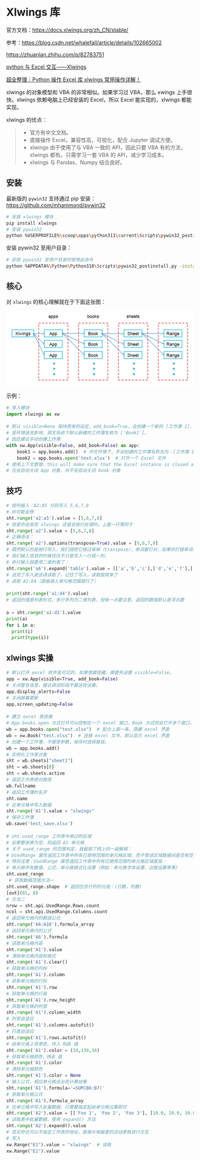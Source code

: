 # Xlwings 库

官方文档：<https://docs.xlwings.org/zh_CN/stable/>

参考：<https://blog.csdn.net/whalefall/article/details/102665002>

<https://zhuanlan.zhihu.com/p/82783751>

[python 与 Excel 交互——Xlwings](https://zhuanlan.zhihu.com/p/54003662)

[超全整理｜Python 操作 Excel 库 xlwings 常用操作详解！](https://mp.weixin.qq.com/s?__biz=Mzg5OTU3NjczMQ==&mid=2247510458&idx=1&sn=d8aa358b76d2fa2ceffda352396297ce&source=41)

xlwings 的对象模型和 VBA 的非常相似。如果学习过 VBA，那么 xwings 上手很快。xlwings 依赖电脑上已经安装的 Excel，所以 Excel 能实现的，xlwings 都能实现。

xlwings 的优点：

>* 官方有中文文档。
>* 直接操作 Excel，兼容性高，可视化，配合 Jupyter 调试方便。
>* xlwings 由于使用了与 VBA 一致的 API，因此只要 VBA 有的方法，xlwings 都有。只需学习一套 VBA 的 API，减少学习成本。
>* xlwings 与 Pandas、Numpy 结合良好。

## 安装

最新版的 `pywin32` 支持通过 pip 安装：<https://github.com/mhammond/pywin32>

```sh
# 安装 xlwings 模块
pip install xlwings
# 安装 pywin32
python %USERPROFILE%\scoop\apps\python311\current\Scripts\pywin32_postinstall.py -install
```

安装 pywin32 至用户目录：

```sh
# 安装 pywin32 至用户目录时使用此命令
python %APPDATA%\Python\Python310\Scripts\pywin32_postinstall.py -install -destination "%APPDATA%\Python\Python310\site-packages"
```

## 核心

对 `xlwings` 的核心理解就在于下面这张图：

![xlwings_结构](img/xlwings_结构.webp)

示例：

```python
# 导入模块
import xlwings as xw

# 默认 visible=None 保持原来的设定，add_book=True，会创建一个新的 [工作簿 1]，可以通过 app.books['工作簿 1'] 获取
# 受环境语言影响，英文系统下默认新建的工作簿名称为 ['Book1']。
# 因此建议手动创建工作簿
with xw.App(visible=False, add_book=False) as app:
    book1 = app.books.add()  # 中文环境下，手动创建的工作簿名称也为：[工作簿 1]
    book2 = app.books.open('test.xlsx')  # 打开一个 Excel 文件
# 使用上下文管理，this will make sure that the Excel instance is closed and cleaned up again properly
# 仅会自动关闭 App 对象，并不会自动关闭 book 对象
```

## 技巧

```python
# 按列插入：A2:A5 分别写入 5,6,7,8
# 你可能会想
sht.range('a2:a5').value = [5,6,7,8]
# 但是你会发现 xlwings 还是会按行处理的，上面一行等同于
sht.range('a2').value = [5,6,7,8]
# 正确语法：
sht.range('a2').options(transpose=True).value = [5,6,7,8]
# 既然默认的是按行写入，我们就把它倒过来嘛（transpose），单词要打对，如果你打错单词，它不会报错，而会按默认的行来写入（别问我怎么知道的）
# 我们输入信息的时候往往不只是写入一行或一列，
# 多行输入就要用二维列表了：
sht.range('a6').expand('table').value = [['a','b','c'],['d','e','f'],['g','h','i']]
# 说完了写入就该讲读取了，记住了写入，读取就简单了
# 读取 A1:D4（直接填入单元格范围就行了）

print(sht.range('a1:d4').value)
# 返回的值是列表形式，多行多列为二维列表，但有一点要注意，返回的数值默认是浮点数

a = sht.range('a1:d1').value
print(a)
for i in a:
  print(i)
  print(type(i))
```

## xlwings 实操

```python
# 默认打开 excel 软件是可见的，如果想要隐藏，需要先设置 visible=False。
app = xw.App(visible=True, add_book=False)
# 关闭警告信息，建议调试阶段不要这样设置。
app.display_alerts=False
# 关闭屏幕更新
app.screen_updating=False

# 建立 excel 表连接
# App.books.open 方式打开可以控制在一个 excel 窗口，Book 方式则会打开多个窗口。
wb = app.books.open("test.xlsx")  # 配合上面一条，隐藏 excel 界面
wb = xw.Book("test.xlsx")  # 连接 excel 文件，默认显示 excel 界面
# 创建一个工作簿，不接受参数，保存时选择路径。
wb = app.books.add()
# 实例化工作表对象
sht = wb.sheets["sheet1"]
sht = wb.sheets[0]
sht = wb.sheets.active
# 返回工作表绝对路径
wb.fullname
# 返回工作簿的名字
sht.name
# 在单元格中写入数据
sht.range('A1').value = "xlwings"
# 保存工作簿
wb.save('test_save.xlsx')

# sht.used_range 工作表中用过的区域
# 如果整张表为空，则返回 A1 单元格
# 关于 used_range 的范围判定，我截取了网上的一段解释：
# UsedRange 属性返回工作表中所有已使用范围的单元格区域，而不管该区域数据间是否有空行或空格。
# 特别注意：UsedRange 属性返回工作表中所有已使用范围的单元格区域是指：
# 单元格中有数值、公式、单元格格式化设置（例如：单元格字体设置、边框设置等等）
sht.used_range
 # 获取数据范围方法一
sht.used_range.shape  # 返回包含行列的元祖：(行数，列数)
[out](81, 8)
# 方法二
nrow = sht.api.UsedRange.Rows.count
ncol = sht.api.UsedRange.Columns.count
# 返回单元格内的数组公式
sht.range('A6:A10').formula_array
# 返回单元格内的公式
sht.range('A6').formula
# 读取单元格内容
sht.range('A1').value
# 清除单元格内容和格式
sht.range('A1').clear()
# 获取单元格的列标
sht.range('A1').column
# 获取单元格的行标
sht.range('A1').row
# 获取单元格的行高
sht.range('A1').row_height
# 获取单元格的列宽
sht.range('A1').column_width
# 列宽自适应
sht.range('A1').columns.autofit()
# 行高自适应
sht.range('A1').rows.autofit()
# 给单元格上背景色，传入 RGB 值
sht.range('A1').color = (34,139,34)
# 获取单元格颜色，RGB 值
sht.range('A1').color
# 清除单元格颜色
sht.range('A1').color = None
# 输入公式，相应单元格会出现计算结果
sht.range('A1').formula='=SUM(B6:B7)'
# 获取单元格公式
sht.range('A1').formula_array
# 在单元格中写入批量数据，只需要指定起始单元格位置即可
sht.range('A2').value = [['Foo 1', 'Foo 2', 'Foo 3'], [10.0, 20.0, 30.0]]
# 读取表中批量数据，使用 expand() 方法
sht.range('A2').expand().value
# 其实你也可以不指定工作表的地址，直接与电脑里的活动表格进行交互
# 写入
xw.Range("E1").value = "xlwings"  # 读取
xw.Range("E1").value
```
